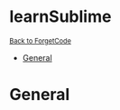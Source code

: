 # learnSublime

<sub>[Back to ForgetCode](../README.md)</sub>

<!-- MarkdownTOC autolink="true" bracket="round" indent="    "-->

- [General](#general)

<!-- /MarkdownTOC -->

# General